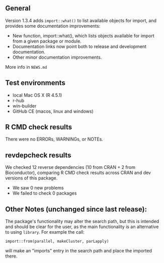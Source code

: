 ## General

Version 1.3.4 adds `import::what()` to list available objects for import,
and provides some documentation improvements:

* New function, import::what(), which lists objects available for import from
  a given package or module.
* Documentation links now point both to release and development documentation.
* Other minor documentation improvements.

More info in `NEWS.md`


## Test environments

* local Mac OS X (R 4.5.1)
* r-hub 
* win-builder
* GitHub CE (macos, linux and windows)


## R CMD check results

There were no ERRORs, WARNINGs, or NOTEs.


## revdepcheck results

We checked 12 reverse dependencies (10 from CRAN + 2 from Bioconductor), comparing R CMD check results across CRAN and dev versions of this package.

 * We saw 0 new problems
 * We failed to check 0 packages


## Other Notes (unchanged since last release):

The package's functionality may alter the search path, but this is intended and should be clear for the user, as the main functionality is an alternative to using `library`. For example the call:

`import::from(parallel, makeCluster, parLapply)`

will make an "imports" entry in the search path and place the imported there.

